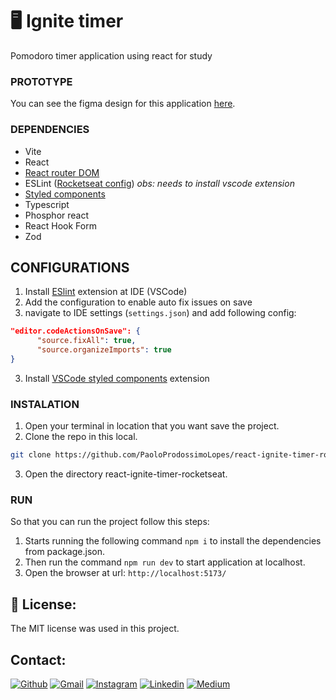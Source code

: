 # 🖥 Ignite timer
Pomodoro timer application using react for study

### PROTOTYPE
You can see the figma design for this application [here](https://www.figma.com/file/DwEyYpHIC5HpQnA03z9Lul/Ignite-Timer-(Community)?node-id=0%3A1&t=9hSkR6bwMsK2SAkK-1).

### DEPENDENCIES
- Vite
- React
- [React router DOM]()
- ESLint ([Rocketseat config]()) *obs: needs to install vscode extension*
- [Styled components](https://www.npmjs.com/package/styled-components)
- Typescript
- Phosphor react
- React Hook Form
- Zod

## CONFIGURATIONS
1. Install [ESlint](https://marketplace.visualstudio.com/items?itemName=dbaeumer.vscode-eslint) extension at IDE (VSCode)
2. Add the configuration to enable auto fix issues on save
  1. navigate to IDE settings (`settings.json`) and add following config:
  ```json
  "editor.codeActionsOnSave": {
        "source.fixAll": true,
        "source.organizeImports": true
  }
  ```
3. Install [VSCode styled components](https://marketplace.visualstudio.com/items?itemName=styled-components.vscode-styled-components) extension

### INSTALATION
1. Open your terminal in location that you want save the project.
2. Clone the repo in this local.
```sh
git clone https://github.com/PaoloProdossimoLopes/react-ignite-timer-rocketseat.git
```
3. Open the directory react-ignite-timer-rocketseat.
   
### RUN
So that you can run the project follow this steps:
1. Starts running the following command `npm i` to install the dependencies from package.json.
2. Then run the command `npm run dev` to start application at localhost.
3. Open the browser at url: `http://localhost:5173/`


## 📃 License:
The MIT license was used in this project.

## Contact:
[![Github](https://img.shields.io/badge/GitHub-black?style=for-the-badge&logo=github&logoColor=white)](https://github.com/PaoloProdossimoLopes)
[![Gmail](https://img.shields.io/badge/Gmail-black?style=for-the-badge&logo=gmail&logoColor=white)](mailto:paolo.prodossimo.lopes@gmail.com)
[![Instagram](https://img.shields.io/badge/Instagram-black?style=for-the-badge&logo=instagram&logoColor=white)](https://www.instagram.com/ios.dev.br/)
[![Linkedin](https://img.shields.io/badge/LinkedIn-black?style=for-the-badge&logo=linkedin&logoColor=white)](https://www.linkedin.com/in/paoloprodossimolopes/)
[![Medium](https://img.shields.io/badge/Medium-black?style=for-the-badge&logo=medium&logoColor=white)](https://medium.com/@pprodossimo)
